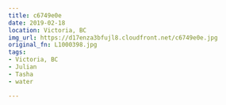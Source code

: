 ```yaml
---
title: c6749e0e
date: 2019-02-18
location: Victoria, BC
img_url: https://d17enza3bfujl8.cloudfront.net/c6749e0e.jpg
original_fn: L1000398.jpg
tags:
- Victoria, BC
- Julian
- Tasha
- water

---
```

